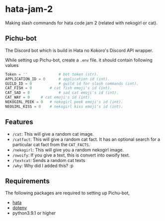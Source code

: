 # hata-jam-2
Making slash commands for hata code jam 2 (related with nekogirl or cat).


## Pichu-bot
The Discord bot which is build in Hata no Kokoro's Discord API wrapper.

While setting up Pichu-bot, create a `.env` file. it should contain following values
```py
Token = ''              # bot token (str).
APPLICATION_ID = 0      # application id (int).
GUILD_ID = 0            # guild id for slash commands (int).
CAT_FISH = 0		# cat fish emoji's id (int).
CAT_SAD = 0             # sad cat emoji's id (int).
CAT_WAY = 0		# cat emoji's id (int).
NEKOGIRL_PEEK = 0	# nekogirl peek emoji's id (int).
NEOGIRL_KISS = 0	# nekogirl kiss emoji's id (int). 
```


## Features
- `/cat`: This will give a random cat image.
- `/catfact`: This will give a random cat fact. It has an optional search for a particular cat fact from the `CAT_FACTS`.
- `/nekogirl`: This will give you a random nekogirl image.
- `/owoify`: If you give a text, this is convert into owoify text.
- `/textcat`: Sends a random cat texts
- `/why`: Why did I added this? :p


## Requirements
The following packages are required to setting up Pichu-bot,
- [hata](https://www.github.com/HuyaneMatsu/hata)
- [dotenv](https://pypi.org/project/python-dotenv/)
- python3.9.1 or higher
